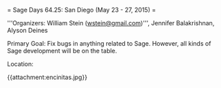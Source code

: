 = Sage Days 64.25: San Diego (May 23 - 27, 2015) =

'''Organizers: William Stein (wstein@gmail.com)''', Jennifer Balakrishnan, Alyson Deines

Primary Goal: Fix bugs in anything related to Sage.  However, all kinds of Sage development will be on the table. 

Location: 

{{attachment:encinitas.jpg}}
